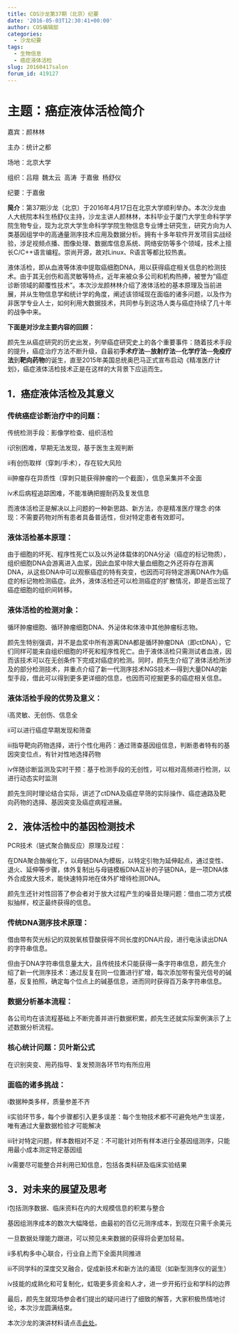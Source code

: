 ```yaml
---
title: COS沙龙第37期（北京）纪要
date: '2016-05-03T12:30:41+00:00'
author: COS编辑部
categories:
  - 沙龙纪要
tags:
  - 生物信息
  - 癌症液体活检
slug: 20160417salon
forum_id: 419127
---
```


# 主题：癌症液体活检简介

嘉宾：颜林林

主办：统计之都

场地：北京大学

组织：吕翔  魏太云  高涛  于嘉傲  杨舒仪

纪要：于嘉傲

**简介**：第37期沙龙（北京）于2016年4月17日在北京大学顺利举办。本次沙龙由人大统院本科生杨舒仪主持，沙龙主讲人颜林林，本科毕业于厦门大学生命科学学院生物专业，现为北京大学生命科学学院生物信息专业博士研究生，研究方向为人类基因组学中的高通量测序技术应用及数据分析。拥有十多年软件开发项目实战经验，涉足视频点播、图像处理、数据库信息系统、网络安防等多个领域，技术上擅长C/C++语言编程。崇尚开源，故对Linux、R语言等都比较热衷。

液体活检，即从血液等体液中提取癌细胞DNA，用以获得癌症相关信息的检测技术。由于其无创伤和高灵敏等特点，近年来被众多公司和机构热捧，被誉为“癌症诊断领域的颠覆性技术”。本次沙龙颜林林介绍了液体活检的基本原理及当前进展，并从生物信息学和统计学的角度，阐述该领域现在面临的诸多问题，以及作为非医学专业人士，如何利用大数据技术，共同参与到这场人类与癌症持续了几十年的战争中来。

**下面是对沙龙主要内容的回顾：**

颜先生从癌症研究的历史出发，列举癌症研究史上的各个重要事件：随着技术手段的提升，癌症治疗方法不断升级，自最初**手术疗法**—**放射疗法**—**化学疗法**—**免疫疗法**到**靶向药物**的诞生，直至2015年美国总统奥巴马正式宣布启动《精准医疗计划》，癌症液体活检技术正是在这样的大背景下应运而生。

## 1．癌症液体活检及其意义

### 传统癌症诊断治疗中的问题：

传统检测手段：影像学检查、组织活检

ⅰ识别困难，早期无法发现，基于医生主观判断

ⅱ有创伤取样（穿刺/手术），存在较大风险

ⅲ肿瘤存在异质性（穿刺只能获得肿瘤的一个截面），信息采集并不全面

ⅳ术后病程追踪困难，不能准确把握耐药及复发信息

而液体活检正是解决以上问题的一种新思路、新方法，亦是精准医疗理念·的体现：不需要药物对所有患者具备普适性，但对特定患者有效即可。

### 液体活检基本原理：

由于细胞的坏死、程序性死亡以及以外泌体载体的DNA分泌（癌症的标记物质），组织细胞DNA会游离进入血浆，因此血浆中除大量血细胞之外还将存在游离DNA，从这些DNA中可以观察癌症的特有突变，也因而可将特定游离DNA作为癌症的标记物检测癌症。此外，液体活检还可以检测癌症的扩散情况，即是否出现了癌症细胞的组织间转移。

### 液体活检的检测对象：

循环肿瘤细胞、循环肿瘤细胞DNA、外泌体和体液中其他肿瘤标志物。

颜先生特别强调，并不是血浆中所有游离DNA都是循环肿瘤DNA（即ctDNA），它们同样可能来自组织细胞的坏死和程序性死亡。由于液体活检只需测试者血液，因而该技术可以在无创条件下完成对癌症的检测。同时，颜先生介绍了液体活检所涉及的部分检测技术，并重点介绍了新一代测序技术NGS技术—得到大量DNA的新型手段，借此可以得到更多更详细的信息，也因而可挖掘更多的癌症相关信息。

### 液体活检手段的优势及意义：

ⅰ高灵敏、无创伤、信息全

ⅱ可以进行癌症早期发现和筛查

ⅲ指导靶向药物选择，进行个性化用药：通过筛查基因组信息，判断患者特有的基因突变位点，有针对性地选择药物

ⅳ伴随诊断监测及实时干预：基于检测手段的无创性，可以相对高频进行检测，以进行动态实时监测

颜先生同时理论结合实际，讲述了ctDNA及癌症早筛的实际操作、癌症通路及靶向药物的选择、基因突变及癌症病程进展。

## 2．液体活检中的基因检测技术

PCR技术（链式聚合酶反应）原理及过程：

在DNA聚合酶催化下，以母链DNA为模板，以特定引物为延伸起点，通过变性、退火、延伸等步骤，体外复制出与母链模板DNA互补的子链DNA，是一项DNA体外合成放大技术，能快速特异地在体外扩增待检测DNA。

颜先生还针对性回答了参会者对于放大过程产生的噪音处理问题：借由二项方式模拟抽样，校正最终获得的信息。

### 传统DNA测序技术原理：

借由带有荧光标记的双脱氧核苷酸获得不同长度的DNA片段，进行电泳读出DNA的字符串信息。

但由于DNA字符串信息量太大，且传统技术只能获得一条字符串信息，颜先生介绍了新一代测序技术：通过反复在同一位置进行扩增，每次添加带有萤光信号的碱基，反复拍照，确定每个位点上的碱基信息，进而同时获得百万条字符串信息。

### 数据分析基本流程：

各公司均在该流程基础上不断完善并进行数据积累，颜先生还就实际案例演示了上述数据分析流程。

### 核心统计问题：贝叶斯公式

在识别突变、用药指导、复发预测各环节均有所应用

### 面临的诸多挑战：

ⅰ数据种类多样，质量参差不齐

ⅱ实验环节多，每个步骤都引入更多误差：每个生物技术都不可避免地产生误差，唯有通过大量数据检验才可能解决

ⅲ针对特定问题，样本数相对不足：不可能针对所有样本进行全基因组测序，只能用最小成本测定特定基因组

ⅳ需要尽可能整合并利用已知信息，包括各类科研及临床实验结果

## 3．对未来的展望及思考

ⅰ包括测序数据、临床资料在内的大规模信息的积累与整合

基因组测序成本的数次大幅降低，由最初的百亿元测序成本，到现在只需千余美元

一旦数据处理能力跟进，可以预见未来数据的获得将会更加轻易。

ⅱ多机构多中心联合，行业自上而下全面共同推进

ⅲ不同学科的深度交叉融合，促成新技术和新方法的涌现（如新型测序仪的诞生）

ⅳ技能的成熟化和可复制化，虹吸更多资金和人才，进一步开拓行业和学科的边界

最后，颜先生就现场参会者们提出的疑问进行了细致的解答，大家积极热情地讨论，本次沙龙圆满结束。

本次沙龙的演讲材料请点击[此处](http://pan.baidu.com/s/1kVRd1iR)。
